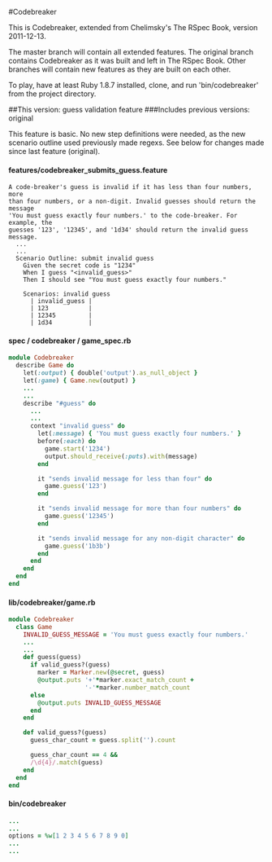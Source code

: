 #Codebreaker

This is Codebreaker, extended from Chelimsky's The RSpec Book, version 2011-12-13.

The master branch will contain all extended features. The original branch contains Codebreaker as it was built and left in The RSpec Book. Other branches will contain new features as they are built on each other.

To play, have at least Ruby 1.8.7 installed, clone, and run 'bin/codebreaker' from the project directory.

##This version: guess validation feature
###Includes previous versions: original

This feature is basic. No new step definitions were needed, as the new scenario outline used previously made regexs. See below for changes made since last feature (original).

#### features/codebreaker_submits_guess.feature
``` gherkin
A code-breaker's guess is invalid if it has less than four numbers, more
than four numbers, or a non-digit. Invalid guesses should return the message
'You must guess exactly four numbers.' to the code-breaker. For example, the
guesses '123', '12345', and '1d34' should return the invalid guess message.
  ...
  ...
  Scenario Outline: submit invalid guess
    Given the secret code is "1234"
    When I guess "<invalid_guess>"
    Then I should see "You must guess exactly four numbers."

    Scenarios: invalid guess
      | invalid_guess |
      | 123           |
      | 12345         |
      | 1d34          |
```

#### spec / codebreaker / game_spec.rb
``` ruby
module Codebreaker
  describe Game do
    let(:output) { double('output').as_null_object }
    let(:game) { Game.new(output) }
    ...
    ...
    describe "#guess" do
      ...
      ...
      context "invalid guess" do
        let(:message) { 'You must guess exactly four numbers.' }
        before(:each) do
          game.start('1234')
          output.should_receive(:puts).with(message)
        end

        it "sends invalid message for less than four" do
          game.guess('123')
        end

        it "sends invalid message for more than four numbers" do
          game.guess('12345')
        end

        it "sends invalid message for any non-digit character" do
          game.guess('1b3b')
        end
      end
    end
  end
end
```

#### lib/codebreaker/game.rb
``` ruby
module Codebreaker
  class Game
    INVALID_GUESS_MESSAGE = 'You must guess exactly four numbers.'
    ...
    ...
    def guess(guess)
      if valid_guess?(guess)
        marker = Marker.new(@secret, guess)
        @output.puts '+'*marker.exact_match_count +
                     '-'*marker.number_match_count
      else
        @output.puts INVALID_GUESS_MESSAGE
      end
    end

    def valid_guess?(guess)
      guess_char_count = guess.split('').count

      guess_char_count == 4 &&
      /\d{4}/.match(guess)
    end
  end
end
```

#### bin/codebreaker
``` ruby
...
...
options = %w[1 2 3 4 5 6 7 8 9 0]
...
...
```

